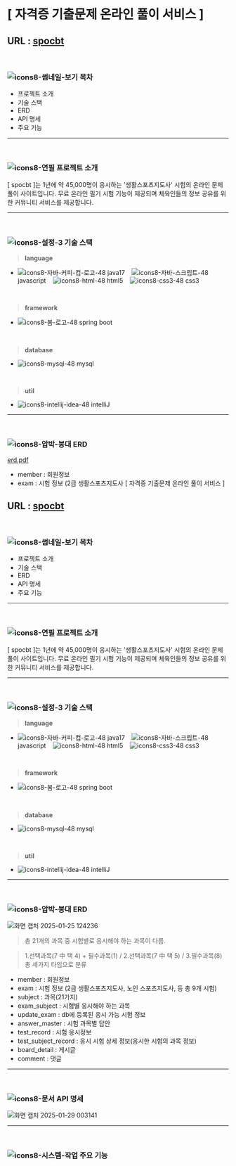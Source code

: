 # [ 자격증 기출문제 온라인 풀이 서비스 ]
## URL : <a href="http://spocbt.cafe24.com/exam/list" target="_blank"> spocbt </a>

<br/>

### ![icons8-썸네일-보기](https://github.com/user-attachments/assets/06048a41-ac4a-4ac6-9294-33c71a7fb568) 목차  

- 프로젝트 소개
- 기술 스택
- ERD
- API 명세
- 주요 기능

---

<br/>

### ![icons8-연필](https://github.com/user-attachments/assets/4e5e85df-cf09-4afe-ab60-02b572ee64e7) 프로젝트 소개

[ spocbt ]는 1년에 약 45,000명이 응시하는 '생활스포츠지도사' 시험의 온라인 문제 풀이 사이트입니다.
무료 온라인 필기 시험 기능이 제공되며 체육인들의 정보 공유를 위한 커뮤니티 서비스를 제공합니다.

---

<br/>

### ![icons8-설정-3](https://github.com/user-attachments/assets/3b5f83d7-a26e-4aa9-83fe-6b7204af69d3) 기술 스택


>__language__
- ![icons8-자바-커피-컵-로고-48](https://github.com/user-attachments/assets/02ef5592-484a-4d6d-b042-2aeeb2a8e8e7) java17 &nbsp;&nbsp; ![icons8-자바-스크립트-48](https://github.com/user-attachments/assets/88394d65-dc3a-4705-8e96-313cf27e533e) javascript &nbsp;&nbsp; ![icons8-html-48](https://github.com/user-attachments/assets/7bdfe914-9157-469a-bdf1-9bb047e90d88) html5 &nbsp;&nbsp; ![icons8-css3-48](https://github.com/user-attachments/assets/8a33fb8d-3687-4ecf-b116-5386b094fdf8) css3

<br/>

>__framework__
- ![icons8-봄-로고-48](https://github.com/user-attachments/assets/8e207415-7d5b-46ad-9368-1063e249107d) spring boot

<br/>

>__database__
- ![icons8-mysql-48](https://github.com/user-attachments/assets/148c0145-c45f-4e55-97e9-e18ee4880953) mysql

<br/>

>__util__
- ![icons8-intellij-idea-48](https://github.com/user-attachments/assets/abdb4127-d741-4611-86ac-6b3674d05799) intelliJ

---

<br/>

### ![icons8-압박-붕대](https://github.com/user-attachments/assets/b335475f-c4b3-43cd-ac2d-1eedac163e59) ERD
[erd.pdf](https://github.com/user-attachments/files/18574922/erd.pdf)

- member : 회원정보
- exam : 시험 정보 (2급 생활스포츠지도사 [ 자격증 기출문제 온라인 풀이 서비스 ]
## URL : <a href="http://spocbt.cafe24.com/exam/list" target="_blank"> spocbt </a>

<br/>

### ![icons8-썸네일-보기](https://github.com/user-attachments/assets/06048a41-ac4a-4ac6-9294-33c71a7fb568) 목차  

- 프로젝트 소개
- 기술 스택
- ERD
- API 명세
- 주요 기능

---

<br/>

### ![icons8-연필](https://github.com/user-attachments/assets/4e5e85df-cf09-4afe-ab60-02b572ee64e7) 프로젝트 소개

[ spocbt ]는 1년에 약 45,000명이 응시하는 '생활스포츠지도사' 시험의 온라인 문제 풀이 사이트입니다.
무료 온라인 필기 시험 기능이 제공되며 체육인들의 정보 공유를 위한 커뮤니티 서비스를 제공합니다.

---

<br/>

### ![icons8-설정-3](https://github.com/user-attachments/assets/3b5f83d7-a26e-4aa9-83fe-6b7204af69d3) 기술 스택


>__language__
- ![icons8-자바-커피-컵-로고-48](https://github.com/user-attachments/assets/02ef5592-484a-4d6d-b042-2aeeb2a8e8e7) java17 &nbsp;&nbsp; ![icons8-자바-스크립트-48](https://github.com/user-attachments/assets/88394d65-dc3a-4705-8e96-313cf27e533e) javascript &nbsp;&nbsp; ![icons8-html-48](https://github.com/user-attachments/assets/7bdfe914-9157-469a-bdf1-9bb047e90d88) html5 &nbsp;&nbsp; ![icons8-css3-48](https://github.com/user-attachments/assets/8a33fb8d-3687-4ecf-b116-5386b094fdf8) css3

<br/>

>__framework__
- ![icons8-봄-로고-48](https://github.com/user-attachments/assets/8e207415-7d5b-46ad-9368-1063e249107d) spring boot

<br/>

>__database__
- ![icons8-mysql-48](https://github.com/user-attachments/assets/148c0145-c45f-4e55-97e9-e18ee4880953) mysql

<br/>

>__util__
- ![icons8-intellij-idea-48](https://github.com/user-attachments/assets/abdb4127-d741-4611-86ac-6b3674d05799) intelliJ

---

<br/>

### ![icons8-압박-붕대](https://github.com/user-attachments/assets/b335475f-c4b3-43cd-ac2d-1eedac163e59) ERD

![화면 캡처 2025-01-25 124236](https://github.com/user-attachments/assets/df7bacfb-d991-41a5-836f-68fee1be2b65)



> 총 21개의 과목 중 시험별로 응시해야 하는 과목이 다름.

> 1.선택과목(7 中 택 4) + 필수과목(1) / 2.선택과목(7 中 택 5) / 3.필수과목(8) 총 세가지 타입으로 분류

- member : 회원정보
- exam : 시험 정보 (2급 생활스포츠지도사, 노인 스포츠지도사, 등 총 9개 시험)
- subject : 과목(21가지)
- exam_subject : 시험별 응시해야 하는 과목
- update_exam : db에 등록된 응시 가능 시험 정보
- answer_master : 시험 과목별 답안
- test_record : 시험 응시정보
- test_subject_record : 응시 시험 상세 정보(응시한 시험의 과목 정보)
- board_detail : 게시글
- comment : 댓글 

---

<br/>

### ![icons8-문서](https://github.com/user-attachments/assets/b316ca03-a738-4304-81d3-89391e71a89b) API 명세
![화면 캡처 2025-01-29 003141](https://github.com/user-attachments/assets/8b1efb0a-7bc5-43fb-8461-e9071de452a2)

---

<br/>

### ![icons8-시스템-작업](https://github.com/user-attachments/assets/cb69de7e-c678-434e-8084-68c0d98387de) 주요 기능










